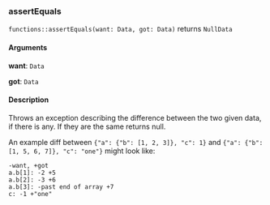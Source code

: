 ### assertEquals
`functions::assertEquals(want: Data, got: Data)` returns `NullData`

#### Arguments
**want**: `Data`


**got**: `Data`


#### Description
Throws an exception describing the difference between the two given data, if there is any. If they are the same returns null.

An example diff between `{"a": {"b": [1, 2, 3]}, "c": 1}` and `{"a": {"b": [1, 5, 6, 7]}, "c": "one"}` might look like:

```
-want, +got
a.b[1]: -2 +5
a.b[2]: -3 +6
a.b[3]: -past end of array +7
c: -1 +"one"
```

